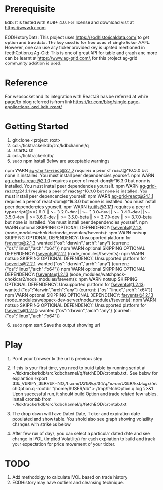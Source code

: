 # Prerequisite
kdb: It is tested with KDB+ 4.0. For license and download visit at https://www.kx.com

EODHistoryData: This project uses https://eodhistoricaldata.com/ to get option and trae data. The key used is for free uses of single ticker AAPL. However, one can use any ticker provided key is upated mentioned in fecthOption.q
Ag-Gid: This is one of great API for table and graph and more can be learnt at https://www.ag-grid.com/, for this project ag-grid community addition is used.

# Reference
For websocket and its integration with ReactJS has be referred at white page/kx blog referred is from link https://kx.com/blog/single-page-applications-and-kdb-react/

# Getting Started

1. git clone <project_root>
2. cd ~/ticktrackerkdb/src/kdbchannel/q
3. ./startQ.sh
4. cd ~/ticktrackerkdb/
5. sudo npm install
    Below are acceptable warnings
    
npm WARN ag-charts-react@2.1.0 requires a peer of react@^16.3.0 but none is installed. You must install peer dependencies yourself.
npm WARN ag-charts-react@2.1.0 requires a peer of react-dom@^16.3.0 but none is installed. You must install peer dependencies yourself.
npm WARN ag-grid-react@24.1.1 requires a peer of react@^16.3.0 but none is installed. You must install peer dependencies yourself.
npm WARN ag-grid-react@24.1.1 requires a peer of react-dom@^16.3.0 but none is installed. You must install peer dependencies yourself.
npm WARN tsutils@3.17.1 requires a peer of typescript@>=2.8.0 || >= 3.2.0-dev || >= 3.3.0-dev || >= 3.4.0-dev || >= 3.5.0-dev || >= 3.6.0-dev || >= 3.6.0-beta || >= 3.7.0-dev || >= 3.7.0-beta but none is installed. You must install peer dependencies yourself.
npm WARN optional SKIPPING OPTIONAL DEPENDENCY: fsevents@2.1.3 (node_modules/chokidar/node_modules/fsevents):
npm WARN notsup SKIPPING OPTIONAL DEPENDENCY: Unsupported platform for fsevents@2.1.3: wanted {"os":"darwin","arch":"any"} (current: {"os":"linux","arch":"x64"})
npm WARN optional SKIPPING OPTIONAL DEPENDENCY: fsevents@2.2.1 (node_modules/fsevents):
npm WARN notsup SKIPPING OPTIONAL DEPENDENCY: Unsupported platform for fsevents@2.2.1: wanted {"os":"darwin","arch":"any"} (current: {"os":"linux","arch":"x64"})
npm WARN optional SKIPPING OPTIONAL DEPENDENCY: fsevents@1.2.13 (node_modules/watchpack-chokidar2/node_modules/fsevents):
npm WARN notsup SKIPPING OPTIONAL DEPENDENCY: Unsupported platform for fsevents@1.2.13: wanted {"os":"darwin","arch":"any"} (current: {"os":"linux","arch":"x64"})
npm WARN optional SKIPPING OPTIONAL DEPENDENCY: fsevents@1.2.13 (node_modules/webpack-dev-server/node_modules/fsevents):
npm WARN notsup SKIPPING OPTIONAL DEPENDENCY: Unsupported platform for fsevents@1.2.13: wanted {"os":"darwin","arch":"any"} (current: {"os":"linux","arch":"x64"})


6. sudo npm start
    Save the output showing url 

# Play

1. Point your browser to the url is previous step
2. If this is your first time, you need to build table by running script at ~/ticktrackerkdb/src/kdbchannel/q/fetchEOD/crontab.txt . See below for explantion
    export SSL_VERIFY_SERVER=NO;/home/$USER/q/l64/q /home/$USER/kxblogs/fetchOption.q -rootdir \"/home/$USER/db\" > /tmp/fetchOption.q.log 2>&1
    Upon successful run, it should build Option and trade related few tables. Install crontab from  ~/ticktrackerkdb/src/kdbchannel/q/fetchEOD/crontab.txt
3. The drop down will have Dated Date, Ticker and expiration date populated and show table. You shold also see graph showing volatility changes with strike as below

4. After few run of days, you can select a particular dated date and see change in IVOL (Implied Volatility) for each expiration to build and track your expectation for price movement of your ticker.

# TODO

1. Add methodolgy to calculate IVOL based on trade history
2. EODHistory may have outliers and cleansing technique.